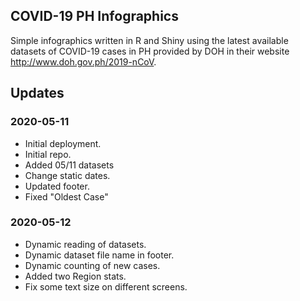 ## COVID-19 PH Infographics
Simple infographics written in R and Shiny using the latest available datasets of COVID-19 cases in PH provided by DOH in their website http://www.doh.gov.ph/2019-nCoV.

## Updates

### 2020-05-11
- Initial deployment.
- Initial repo.
- Added 05/11 datasets
- Change static dates.
- Updated footer.
- Fixed "Oldest Case"

### 2020-05-12
- Dynamic reading of datasets.
- Dynamic dataset file name in footer.
- Dynamic counting of new cases.
- Added two Region stats.
- Fix some text size on different screens.
